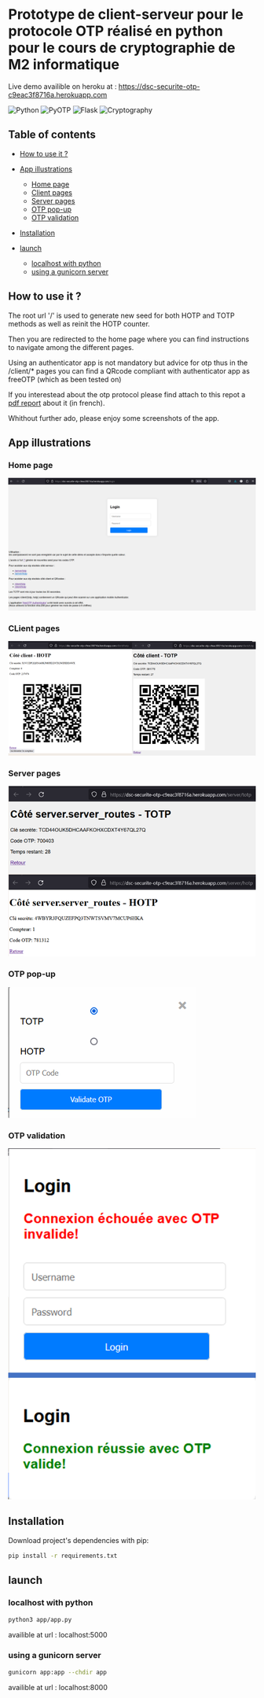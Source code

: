 # Prototype de client-serveur pour le protocole OTP réalisé en python pour le cours de cryptographie de M2 informatique

Live demo availible on heroku at : https://dsc-securite-otp-c9eac3f8716a.herokuapp.com

![Python](https://img.shields.io/badge/Python-3.8-blue.svg)
![PyOTP](https://img.shields.io/badge/PyOTP-2.6.0-blue.svg)
![Flask](https://img.shields.io/badge/Flask-2.0.1-blue.svg)
![Cryptography](https://img.shields.io/badge/Cryptography-blue.svg)


## Table of contents

- [How to use it ?](#how-to-use-it-)
- [App illustrations](#app-illustrations)

  - [Home page](#home-page)
  - [Client pages](#client-pages)
  - [Server pages](#server-pages)
  - [OTP pop-up](#otp-pop-up)
  - [OTP validation](#otp-validation)

- [Installation](#installation)
- [launch](#launch)
  
  - [localhost with python](#localhost-with-python)
  - [using a gunicorn server](#using-a-gunicorn-server)


## How to use it ?

The root url '/' is used to generate new seed for both HOTP and TOTP methods as well as reinit the HOTP counter.

Then you are redirected to the home page where you can find instructions to navigate among the different pages.

Using an authenticator app is not mandatory but advice for otp thus in the /client/* pages you can find a QRcode compliant with authenticator app as  freeOTP (which as been tested on)

If you interestead about the otp protocol please find attach to this repot a [pdf report](doc/rapport.pdf) about it (in french).

Whithout further ado, please enjoy some screenshots of the app.

## App illustrations

### Home page

![home page](doc/img/C_proto/home.png)

### CLient pages

![client page](doc/img/C_proto/client.png)

### Server pages

![server page](doc/img/C_proto/server.png)


### OTP pop-up

![otp pop-up](doc/img/C_proto/popup_otp.png)

### OTP validation

![otp validation](doc/img/C_proto/otp_result.png)

## Installation

Download project's dependencies with pip:

```bash
pip install -r requirements.txt
```

## launch

### localhost with python

```bash
python3 app/app.py
```

 availible at url : localhost:5000

### using a gunicorn server

```bash
gunicorn app:app --chdir app
```

availible at url : localhost:8000
